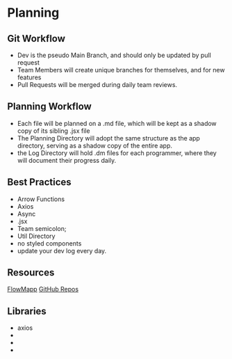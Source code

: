 # Planning


## Git Workflow
- Dev is the pseudo Main Branch, and should only be updated by pull request
- Team Members will create unique branches for themselves, and for new features
- Pull Requests will be merged during daily team reviews.

## Planning Workflow
- Each file will be planned on a .md file, which will be kept as a shadow copy of its sibling .jsx file
- The Planning Directory will adopt the same structure as the app directory, serving as a shadow copy of the entire app.
- the Log Directory will hold .dm files for each programmer, where they will document their progress daily.

## Best Practices
- Arrow Functions
- Axios
- Async
- .jsx
- Team semicolon;
- Util Directory
- no styled components
- update your dev log every day.

## Resources
[FlowMapp](https://app.flowmapp.com/projects/239254/userflow/166397/)
[GitHub Repos](https://github.com/MusicPassport)

## Libraries
- axios
- 
-
-
